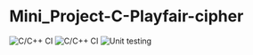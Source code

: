 # Mini_Project-C-Playfair-cipher

![C/C++ CI](https://github.com/Stepin-104917/Mini_Project-in-C-Playfair-cipher/workflows/C/C++%20CI/badge.svg)
![C/C++ CI](https://github.com/Stepin-104917/Mini_Project-in-C-Playfair-cipher/workflows/C/C++%20CI/badge.svg)
![Unit testing](https://github.com/Stepin-104917/Mini_Project-in-C-Playfair-cipher/workflows/Unit%20testing/badge.svg)
